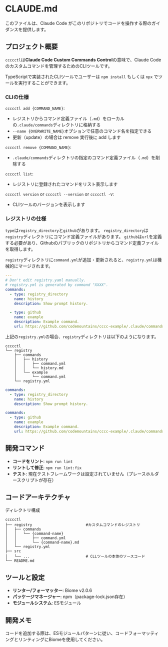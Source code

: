 # CLAUDE.md

このファイルは、Claude Code がこのリポジトリでコードを操作する際のガイダンスを提供します。

## プロジェクト概要

`ccccctl`は**Claude Code Custom Commands Control**の意味で、Claude Codeのカスタムコマンドを管理するためのCLIツールです。

TypeScriptで実装されたCLIツールでユーザーは `npm install` もしくは `npx` でツールを実行することができます。

### CLIの仕様

`ccccctl add {COMMAND_NAME}`:
- レジストリからコマンド定義ファイル（`.md`）をローカルの`.claude/commands`ディレクトリに格納する
- `--name {OVERWRITE_NAME}`オプションで任意のコマンド名を指定できる
- 更新（update）の場合は remove 実行後に add します

`ccccctl remove {COMMAND_NAME}`:
- `.claude/commands`ディレクトリの指定のコマンド定義ファイル（`.md`）を削除する

`ccccctl list`:
- レジストリに登録されたコマンドをリスト表示します

`ccccctl version` or `ccccctl --version` or `ccccctl -V`:
- CLIツールのバージョンを表示します

### レジストリの仕様

`type`は`registry_directory`と`github`があります。
`registry_directory`は`registry`ディレクトリにコマンド定義ファイルがあります。
`github`は`url`を定義する必要があり、Githubのパブリックのリポジトリからコマンド定義ファイルを取得します。

`registry`ディレクトリに`command.yml`が追加・更新されると、`registry.yml`は機械的にマージされます。

```yml:registry.yml
---
# Don't edit registry.yaml manually.
# registry.yml is generated by command "XXXX".
commands:
  - type: registry_directory
    name: history
    description: Show prompt history.

  - type: github
    name: example
    description: Example command.
    url: https://github.com/codemountains/cccc-example/.claude/commands/example.md

```

上記の`registry.yml`の場合、`registry`ディレクトリは以下のようになります。

```
ccccctl
└── registry
    ├── commands
    │   ├── history
    │   │   ├── command.yml
    │   │   └── history.md
    │   └── example
    │       └── command.yml
    └── registry.yml
```

```yml:/history/command.yml
commands:
  - type: registry_directory
    name: history
    description: Show prompt history.
```

```yml:/example/command.yml
commands:
  - type: github
    name: example
    description: Example command.
    url: https://github.com/codemountains/cccc-example/.claude/commands/example.md
```

## 開発コマンド

- **コードをリント**: `npm run lint`
- **リントして修正**: `npm run lint:fix`
- **テスト**: 現在テストフレームワークは設定されていません（プレースホルダースクリプトが存在）

## コードアーキテクチャ

ディレクトリ構成

```
ccccctl
├── registry                        #カスタムコマンドのレジストリ
│   ├── commands
│   │   └── {command-name}
│   │       ├── command.yml
│   │       └── {command-name}.md
│   └── registry.yml
├── src
│   └── ...                         # CLLツールの本体のソースコード
└── README.md
```

## ツールと設定

- **リンター/フォーマッター**: Biome v2.0.6
- **パッケージマネージャー**: npm（package-lock.json存在）
- **モジュールシステム**: ESモジュール

## 開発メモ

コードを追加する際は、ESモジュールパターンに従い、コードフォーマッティングとリンティングにBiomeを使用してください。
